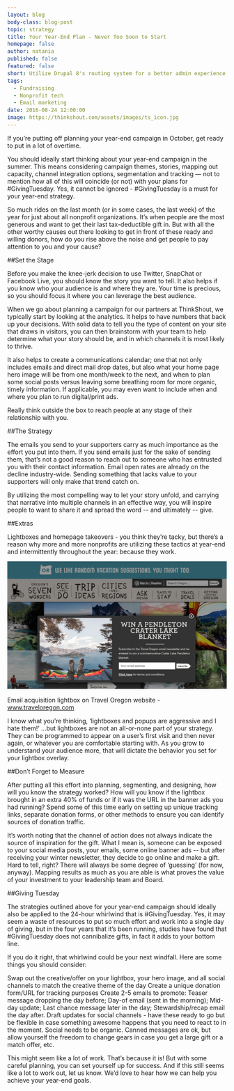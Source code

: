 ```yaml
---
layout: blog
body-class: blog-post
topic: strategy
title: Your Year-End Plan - Never Too Soon to Start
homepage: false
author: natania
published: false
featured: false
short: Utilize Drupal 8's routing system for a better admin experience.
tags:
  - Fundraising
  - Nonprofit tech
  - Email marketing
date: 2016-08-24 12:00:00
image: https://thinkshout.com/assets/images/ts_icon.jpg
---
```


If you’re putting off planning your year-end campaign in October, get ready to put in a lot of overtime. 

You should ideally start thinking about your year-end campaign in the summer. This means considering campaign themes, stories, mapping out capacity, channel integration options, segmentation and tracking — not to mention how all of this will coincide (or not) with your plans for #GivingTuesday. Yes, it cannot be ignored - #GivingTuesday is a must for your year-end strategy. 

So much rides on the last month (or in some cases, the last week) of the year for just about all   nonprofit organizations. It’s when people are the most generous and want to get their last tax-deductible gift in. But with all the other worthy causes out there looking to get in front of these ready and willing donors, how do you rise above the noise and get people to pay attention to you and your cause? 


##Set the Stage  

Before you make the knee-jerk decision to use Twitter, SnapChat or Facebook Live, you should know the story you want to tell. It also helps if you know who your audience is and where they are. Your time is precious, so you should focus it where you can leverage the best audience.

When we go about planning a campaign for our partners at ThinkShout, we typically start by looking at the analytics. It helps to have numbers that back up your decisions. With solid data to tell you the type of content on your site that draws in visitors, you can then brainstorm with your team to help determine what your story should be, and in which channels it is most likely to thrive.

It also helps to create a communications calendar; one that not only includes emails and direct mail drop dates, but also what your home page hero image will be from one month/week to the next, and when to plan some social posts versus leaving some breathing room for more organic, timely information. If applicable, you may even want to include when and where you plan to run digital/print ads. 

Really think outside the box to reach people at any stage of their relationship with you.


##The Strategy

The emails you send to your supporters carry as much importance as the effort you put into them. If you send emails just for the sake of sending them, that’s not a good reason to reach out to someone who has entrusted you with their contact information. Email open rates are already on the decline industry-wide. Sending something that lacks value to your supporters will only make that trend catch on.

By utilizing the most compelling way to let your story unfold, and carrying that narrative into multiple channels in an effective way, you will inspire people to want to share it and spread the word -- and ultimately -- give.


##Extras

Lightboxes and homepage takeovers - you think they’re tacky, but there’s a reason why more and more nonprofits are utilizing these tactics at year-end and intermittently throughout the year: because they work.

![Email acquisition lightbox as seen on Travel Oregon website](/assets/images/blog/your-year-end-plan-1.png)

Email acquisition lightbox on Travel Oregon website - www.traveloregon.com 

I know what you’re thinking, ‘lightboxes and popups are aggressive and I hate them!’ ...but lightboxes are not an all-or-none part of your strategy. They can be programmed to appear on a user’s first visit and then never again, or whatever you are comfortable starting with. As you grow to understand your audience more, that will dictate the behavior you set for your lightbox overlay. 


##Don’t Forget to Measure

After putting all this effort into planning, segmenting, and designing, how will you know the strategy worked? How will you know if the lightbox brought in an extra 40% of funds or if it was the URL in the banner ads you had running? Spend some of this time early on setting up unique tracking links, separate donation forms, or other methods to ensure you can identify sources of donation traffic. 

It’s worth noting that the channel of action does not always indicate the source of inspiration for the gift. What I mean is, someone can be exposed to your social media posts, your emails, some online banner ads -- but after receiving your winter newsletter, they decide to go online and make a gift. Hard to tell, right? There will always be some degree of ‘guessing’ (for now, anyway). Mapping results as much as you are able is what proves the value of your investment to your leadership team and Board. 


##Giving Tuesday

The strategies outlined above for your year-end campaign should ideally also be applied to the 24-hour whirlwind that is #GivingTuesday. Yes, it may seem a waste of resources to put so much effort and work into a single day of giving, but in the four years that it’s been running, studies have found that #GivingTuesday does not cannibalize gifts, in fact it adds to your bottom line. 

If you do it right, that whirlwind could be your next windfall. Here are some things you should consider:

Swap out the creative/offer on your lightbox, your hero image, and all social channels to match the creative theme of the day
Create a unique donation form/URL for tracking purposes
Create 2-5 emails to promote: Teaser message dropping the day before; Day-of email (sent in the morning); Mid-day update; Last chance message later in the day; Stewardship/recap email the day after.
Draft updates for social channels - have these ready to go but be flexible in case something awesome happens that you need to react to in the moment. Social needs to be organic. Canned messages are ok, but allow yourself the freedom to change gears in case you get a large gift or a match offer, etc. 

This might seem like a lot of work. That’s because it is! But with some careful planning, you can set yourself up for success. And if this still seems like a lot to work out, let us know. We’d love to hear how we can help you achieve your year-end goals.
